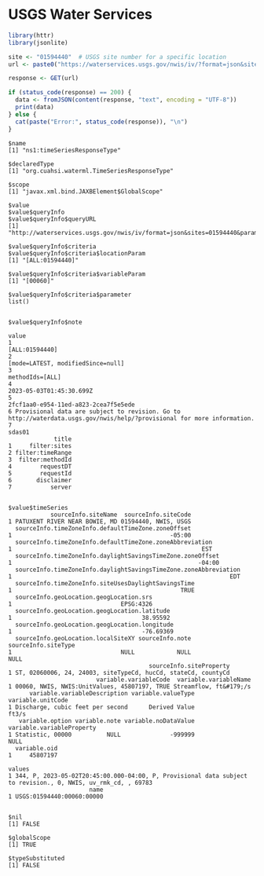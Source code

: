 USGS Water Services
================

``` r
library(httr)
library(jsonlite)

site <- "01594440"  # USGS site number for a specific location
url <- paste0("https://waterservices.usgs.gov/nwis/iv/?format=json&sites=", site, "&parameterCd=00060&siteStatus=all")

response <- GET(url)

if (status_code(response) == 200) {
  data <- fromJSON(content(response, "text", encoding = "UTF-8"))
  print(data)
} else {
  cat(paste("Error:", status_code(response)), "\n")
}
```

    $name
    [1] "ns1:timeSeriesResponseType"

    $declaredType
    [1] "org.cuahsi.waterml.TimeSeriesResponseType"

    $scope
    [1] "javax.xml.bind.JAXBElement$GlobalScope"

    $value
    $value$queryInfo
    $value$queryInfo$queryURL
    [1] "http://waterservices.usgs.gov/nwis/iv/format=json&sites=01594440&parameterCd=00060&siteStatus=all"

    $value$queryInfo$criteria
    $value$queryInfo$criteria$locationParam
    [1] "[ALL:01594440]"

    $value$queryInfo$criteria$variableParam
    [1] "[00060]"

    $value$queryInfo$criteria$parameter
    list()


    $value$queryInfo$note
                                                                                                                       value
    1                                                                                                         [ALL:01594440]
    2                                                                                      [mode=LATEST, modifiedSince=null]
    3                                                                                                        methodIds=[ALL]
    4                                                                                               2023-05-03T01:45:30.699Z
    5                                                                                   2fcf1aa0-e954-11ed-a823-2cea7f5e5ede
    6 Provisional data are subject to revision. Go to http://waterdata.usgs.gov/nwis/help/?provisional for more information.
    7                                                                                                                 sdas01
                 title
    1     filter:sites
    2 filter:timeRange
    3  filter:methodId
    4        requestDT
    5        requestId
    6       disclaimer
    7           server


    $value$timeSeries
                sourceInfo.siteName  sourceInfo.siteCode
    1 PATUXENT RIVER NEAR BOWIE, MD 01594440, NWIS, USGS
      sourceInfo.timeZoneInfo.defaultTimeZone.zoneOffset
    1                                             -05:00
      sourceInfo.timeZoneInfo.defaultTimeZone.zoneAbbreviation
    1                                                      EST
      sourceInfo.timeZoneInfo.daylightSavingsTimeZone.zoneOffset
    1                                                     -04:00
      sourceInfo.timeZoneInfo.daylightSavingsTimeZone.zoneAbbreviation
    1                                                              EDT
      sourceInfo.timeZoneInfo.siteUsesDaylightSavingsTime
    1                                                TRUE
      sourceInfo.geoLocation.geogLocation.srs
    1                               EPSG:4326
      sourceInfo.geoLocation.geogLocation.latitude
    1                                     38.95592
      sourceInfo.geoLocation.geogLocation.longitude
    1                                     -76.69369
      sourceInfo.geoLocation.localSiteXY sourceInfo.note sourceInfo.siteType
    1                               NULL            NULL                NULL
                                            sourceInfo.siteProperty
    1 ST, 02060006, 24, 24003, siteTypeCd, hucCd, stateCd, countyCd
                             variable.variableCode  variable.variableName
    1 00060, NWIS, NWIS:UnitValues, 45807197, TRUE Streamflow, ft&#179;/s
          variable.variableDescription variable.valueType variable.unitCode
    1 Discharge, cubic feet per second      Derived Value             ft3/s
       variable.option variable.note variable.noDataValue variable.variableProperty
    1 Statistic, 00000          NULL              -999999                      NULL
      variable.oid
    1     45807197
                                                                                                            values
    1 344, P, 2023-05-02T20:45:00.000-04:00, P, Provisional data subject to revision., 0, NWIS, uv_rmk_cd, , 69783
                           name
    1 USGS:01594440:00060:00000


    $nil
    [1] FALSE

    $globalScope
    [1] TRUE

    $typeSubstituted
    [1] FALSE
